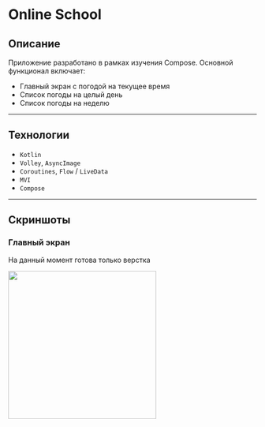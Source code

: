 # Online School

## Описание

Приложение разработано в рамках изучения Compose. Основной функционал включает:
- Главный экран с погодой на текущее время
- Список погоды на целый день
- Список погоды на неделю

---

## Технологии

- `Kotlin`
- `Volley`, `AsyncImage`
- `Coroutines`, `Flow` / `LiveData`
- `MVI`
- `Compose`

---

## Скриншоты

### Главный экран

На данный момент готова только верстка

<img src="https://iili.io/FF1FZCl.png" width="300">
